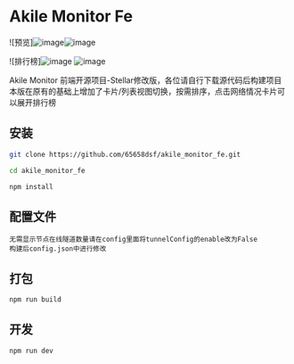 # Akile Monitor Fe

![预览]![image](https://github.com/user-attachments/assets/2a94bc98-f18b-48c8-95b1-67492bd3e0eb)![image](https://github.com/user-attachments/assets/684e3c08-21aa-489a-aa90-0f80042d69ba)



![排行榜]![image](https://github.com/user-attachments/assets/6b4a7038-4877-4e65-ad5c-baf14f1c7567)
![image](https://github.com/user-attachments/assets/864fa8cd-3351-493c-afd7-0d4506e79f77)



Akile Monitor 前端开源项目-Stellar修改版，各位请自行下载源代码后构建项目
本版在原有的基础上增加了卡片/列表视图切换，按需排序，点击网络情况卡片可以展开排行榜

## 安装
```bash
git clone https://github.com/65658dsf/akile_monitor_fe.git

cd akile_monitor_fe

npm install
```

## 配置文件
```
无需显示节点在线隧道数量请在config里面将tunnelConfig的enable改为False
构建后config.json中进行修改
```

## 打包
```bash
npm run build
```

## 开发
```bash
npm run dev
```
